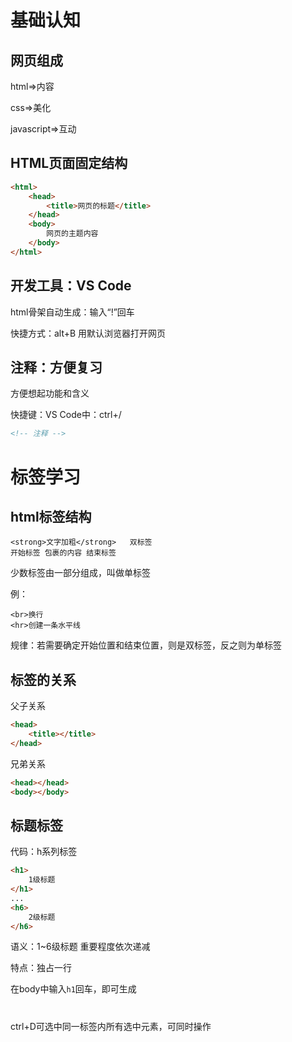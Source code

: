 # 基础认知

## 网页组成

html=>内容

css=>美化

javascript=>互动

## HTML页面固定结构

```html
<html>
    <head>
        <title>网页的标题</title>
    </head>
    <body>
        网页的主题内容
    </body>
</html>
```

## 开发工具：VS Code

html骨架自动生成：输入“!”回车

快捷方式：alt+B	用默认浏览器打开网页

## 注释：方便复习

方便想起功能和含义

快捷键：VS Code中：ctrl+/

```html
<!-- 注释 -->
```

# 标签学习

## html标签结构

```
<strong>文字加粗</strong>	双标签
开始标签 包裹的内容 结束标签
```

少数标签由一部分组成，叫做单标签

例：

```
<br>换行
<hr>创建一条水平线
```

规律：若需要确定开始位置和结束位置，则是双标签，反之则为单标签

## 标签的关系

父子关系

```html
<head>
    <title></title>
</head>
```

兄弟关系

```html
<head></head>
<body></body>
```

## 标题标签

代码：h系列标签

```html
<h1>
    1级标题
</h1>
...
<h6>
    2级标题
</h6>
```

语义：1~6级标题	重要程度依次递减

特点：独占一行

在body中输入`h1`回车，即可生成<h1></h1>

ctrl+D可选中同一标签内所有选中元素，可同时操作

